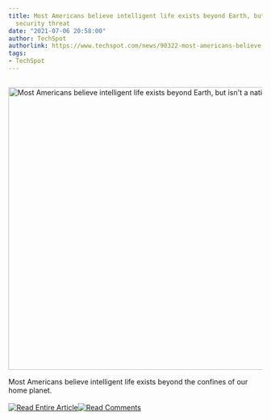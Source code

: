 ```yaml
---
title: Most Americans believe intelligent life exists beyond Earth, but isn't a national
  security threat
date: "2021-07-06 20:58:00"
author: TechSpot
authorlink: https://www.techspot.com/news/90322-most-americans-believe-intelligent-life-exists-beyond-earth.html
tags:
- TechSpot
---
```

<a href="https://www.techspot.com/news/90322-most-americans-believe-intelligent-life-exists-beyond-earth.html" target="_blank"><img src="https://static.techspot.com/images2/news/ts3_thumbs/2021/07/2021-07-06-ts3_thumbs-1cd.jpg" width="800" height="560" style="padding: 15px 0" title="Most Americans believe intelligent life exists beyond Earth, but isn't a national security threat" /></a><br />Most Americans believe intelligent life exists beyond the confines of our home planet.<br /><br /><a href="https://www.techspot.com/news/90322-most-americans-believe-intelligent-life-exists-beyond-earth.html"><img src="https://static.techspot.com/images/rss/rss_buttons_01.png" border="0" alt="Read Entire Article" /></a><a href="https://www.techspot.com/news/90322-most-americans-believe-intelligent-life-exists-beyond-earth.html#comments"><img src="https://static.techspot.com/images/rss/rss_buttons_02.png" border="0" alt="Read Comments" /></a><br /><br />